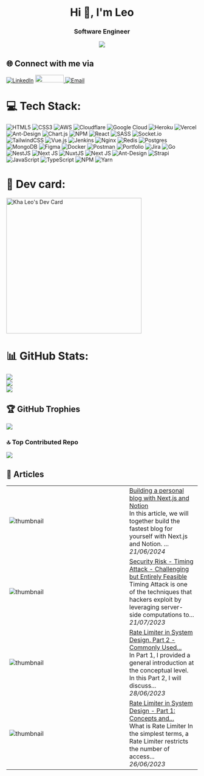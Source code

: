 <h1 align="center">Hi 👋, I'm Leo</h1>
<h3 align="center">Software Engineer</h3>
<div align="center"> 

[![](https://visitcount.itsvg.in/api?id=khaaleoo&icon=0&color=0)](https://visitcount.itsvg.in)

</div>

## 🌐 Connect with me via
[![LinkedIn](https://img.shields.io/badge/LinkedIn-%230077B5.svg?logo=linkedin&logoColor=white)](https://linkedin.com/in/kha-le-802026142) 
<a href="https://viblo.asia/u/khaaleoo">
    <img width="75" height="20" src="https://viblo.asia//logo_full.svg"/>
</a>
[![Email](https://img.shields.io/badge/Email-%23D14836.svg?logo=gmail&logoColor=white)](mailto:khalx.se@gmail.com)


# 💻 Tech Stack:
![HTML5](https://img.shields.io/badge/html5-%23E34F26.svg?style=for-the-badge&logo=html5&logoColor=white) ![CSS3](https://img.shields.io/badge/css3-%231572B6.svg?style=for-the-badge&logo=css3&logoColor=white) ![AWS](https://img.shields.io/badge/AWS-%23FF9900.svg?style=for-the-badge&logo=amazon-aws&logoColor=white) ![Cloudflare](https://img.shields.io/badge/Cloudflare-F38020?style=for-the-badge&logo=Cloudflare&logoColor=white) ![Google Cloud](https://img.shields.io/badge/Google%20Cloud-%234285F4.svg?style=for-the-badge&logo=google-cloud&logoColor=white) ![Heroku](https://img.shields.io/badge/heroku-%23430098.svg?style=for-the-badge&logo=heroku&logoColor=white) ![Vercel](https://img.shields.io/badge/vercel-%23000000.svg?style=for-the-badge&logo=vercel&logoColor=white) ![Ant-Design](https://img.shields.io/badge/-AntDesign-%230170FE?style=for-the-badge&logo=ant-design&logoColor=white) ![Chart.js](https://img.shields.io/badge/chart.js-F5788D.svg?style=for-the-badge&logo=chart.js&logoColor=white) ![NPM](https://img.shields.io/badge/NPM-%23000000.svg?style=for-the-badge&logo=npm&logoColor=white) ![React](https://img.shields.io/badge/react-%2320232a.svg?style=for-the-badge&logo=react&logoColor=%2361DAFB) ![SASS](https://img.shields.io/badge/SASS-hotpink.svg?style=for-the-badge&logo=SASS&logoColor=white) ![Socket.io](https://img.shields.io/badge/Socket.io-black?style=for-the-badge&logo=socket.io&badgeColor=010101) ![TailwindCSS](https://img.shields.io/badge/tailwindcss-%2338B2AC.svg?style=for-the-badge&logo=tailwind-css&logoColor=white) ![Vue.js](https://img.shields.io/badge/vuejs-%2335495e.svg?style=for-the-badge&logo=vuedotjs&logoColor=%234FC08D) ![Jenkins](https://img.shields.io/badge/jenkins-%232C5263.svg?style=for-the-badge&logo=jenkins&logoColor=white) ![Nginx](https://img.shields.io/badge/nginx-%23009639.svg?style=for-the-badge&logo=nginx&logoColor=white) ![Redis](https://img.shields.io/badge/redis-%23DD0031.svg?style=for-the-badge&logo=redis&logoColor=white) ![Postgres](https://img.shields.io/badge/postgres-%23316192.svg?style=for-the-badge&logo=postgresql&logoColor=white) ![MongoDB](https://img.shields.io/badge/MongoDB-%234ea94b.svg?style=for-the-badge&logo=mongodb&logoColor=white) 	![Figma](https://img.shields.io/badge/figma-%23F24E1E.svg?style=for-the-badge&logo=figma&logoColor=white) ![Docker](https://img.shields.io/badge/docker-%230db7ed.svg?style=for-the-badge&logo=docker&logoColor=white) ![Postman](https://img.shields.io/badge/Postman-FF6C37?style=for-the-badge&logo=postman&logoColor=white) ![Portfolio](https://img.shields.io/badge/Portfolio-%23000000.svg?style=for-the-badge&logo=firefox&logoColor=#FF7139) ![Jira](https://img.shields.io/badge/jira-%230A0FFF.svg?style=for-the-badge&logo=jira&logoColor=white) ![Go](https://img.shields.io/badge/go-%2300ADD8.svg?style=for-the-badge&logo=go&logoColor=white) ![NestJS](https://img.shields.io/badge/nestjs-%23E0234E.svg?style=for-the-badge&logo=nestjs&logoColor=white) ![Next JS](https://img.shields.io/badge/Next-black?style=for-the-badge&logo=next.js&logoColor=white) ![NuxtJS](https://img.shields.io/badge/Nuxt-black?style=for-the-badge&logo=nuxt.js&logoColor=white) ![Next JS](https://img.shields.io/badge/Next-black?style=for-the-badge&logo=next.js&logoColor=white) ![Ant-Design](https://img.shields.io/badge/-AntDesign-%230170FE?style=for-the-badge&logo=ant-design&logoColor=white) ![Strapi](https://img.shields.io/badge/strapi-%232E7EEA.svg?style=for-the-badge&logo=strapi&logoColor=white) ![JavaScript](https://img.shields.io/badge/javascript-%23323330.svg?style=for-the-badge&logo=javascript&logoColor=%23F7DF1E) ![TypeScript](https://img.shields.io/badge/typescript-%23007ACC.svg?style=for-the-badge&logo=typescript&logoColor=white) ![NPM](https://img.shields.io/badge/NPM-%23000000.svg?style=for-the-badge&logo=npm&logoColor=white) ![Yarn](https://img.shields.io/badge/yarn-%232C8EBB.svg?style=for-the-badge&logo=yarn&logoColor=white)

#  🪪 Dev card:
<a href="https://app.daily.dev/khaaleoo"><img src="https://api.daily.dev/devcards/v2/d9osiQ5NqQikfqBbwOhPG.png?r=rn5" width="356" alt="Kha Leo's Dev Card"/></a>

# 📊 GitHub Stats:
![](https://github-readme-stats.vercel.app/api?username=khaaleoo&theme=dark&hide_border=false&include_all_commits=false&count_private=false)<br/>
![](https://github-readme-streak-stats.herokuapp.com/?user=khaaleoo&theme=dark&hide_border=false)<br/>
![](https://github-readme-stats.vercel.app/api/top-langs/?username=khaaleoo&theme=dark&hide_border=false&include_all_commits=false&count_private=false&layout=compact)

## 🏆 GitHub Trophies
![](https://github-profile-trophy.vercel.app/?username=khaaleoo&theme=tokyonight&no-frame=true&no-bg=false&margin-w=4)

### 🔝 Top Contributed Repo
![](https://github-contributor-stats.vercel.app/api?username=khaaleoo&limit=5&theme=apprentice&combine_all_yearly_contributions=true)

## 📝 Articles

<table>
        <tr>
            <td width="300px"><img src="https://media2.dev.to/dynamic/image/width=1000,height=420,fit=cover,gravity=auto,format=auto/https%3A%2F%2Fdev-to-uploads.s3.amazonaws.com%2Fuploads%2Farticles%2Frv0gqzh92sjqw94xk59v.png" alt="thumbnail"></td>
            <td>
                <a href="https://dev.to/khaleo/building-a-personal-blog-with-nextjs-and-notion-49mo">Building a personal blog with Next.js and Notion</a>
                <div>In this article, we will together build the fastest blog for yourself with Next.js and Notion.       ...</div>
                <div><i>21/06/2024</i></div>
            </td>
        </tr>
        <tr>
            <td width="300px"><img src="https://media2.dev.to/dynamic/image/width=1000,height=420,fit=cover,gravity=auto,format=auto/https%3A%2F%2Fdev-to-uploads.s3.amazonaws.com%2Fuploads%2Farticles%2Fux69zikrk3wcsbdiucpz.png" alt="thumbnail"></td>
            <td>
                <a href="https://dev.to/khaleo/security-risk-timing-attack-challenging-but-entirely-feasible-1cd6">Security Risk - Timing Attack - Challenging but Entirely Feasible</a>
                <div>Timing Attack is one of the techniques that hackers exploit by leveraging server-side computations to...</div>
                <div><i>21/07/2023</i></div>
            </td>
        </tr>
        <tr>
            <td width="300px"><img src="https://media2.dev.to/dynamic/image/width=1000,height=420,fit=cover,gravity=auto,format=auto/https%3A%2F%2Fdev-to-uploads.s3.amazonaws.com%2Fuploads%2Farticles%2Fobhqj1xdto3svp0xry4s.png" alt="thumbnail"></td>
            <td>
                <a href="https://dev.to/khaleo/rate-limiter-in-system-design-part-2-commonly-used-algorithms-45bp">Rate Limiter in System Design. Part 2 - Commonly Used...</a>
                <div>In Part 1, I provided a general introduction at the conceptual level. In this Part 2, I will discuss...</div>
                <div><i>28/06/2023</i></div>
            </td>
        </tr>
        <tr>
            <td width="300px"><img src="https://media2.dev.to/dynamic/image/width=1000,height=420,fit=cover,gravity=auto,format=auto/https%3A%2F%2Fdev-to-uploads.s3.amazonaws.com%2Fuploads%2Farticles%2F3myab5f2bhaeu1ilzl2g.png" alt="thumbnail"></td>
            <td>
                <a href="https://dev.to/khaleo/rate-limiter-in-system-design-part-1-concepts-and-applications-1b6n">Rate Limiter in System Design - Part 1: Concepts and...</a>
                <div>What is Rate Limiter   In the simplest terms, a Rate Limiter restricts the number of access...</div>
                <div><i>26/06/2023</i></div>
            </td>
        </tr>
</table>
